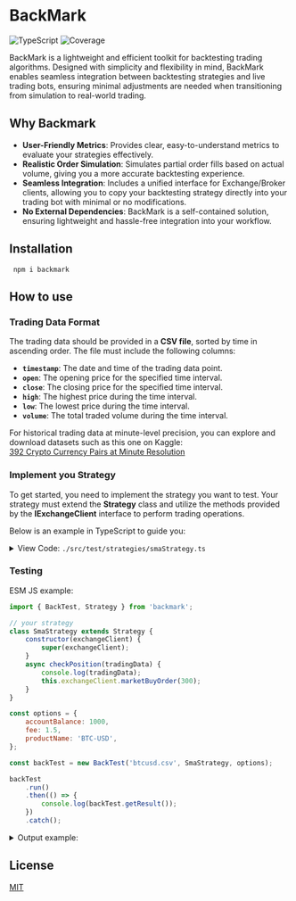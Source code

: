 # BackMark

![TypeScript](https://img.shields.io/badge/language-TypeScript-blue)
![Coverage](https://img.shields.io/badge/coverage-100%25-brightgreen)

BackMark is a lightweight and efficient toolkit for backtesting trading algorithms. Designed with simplicity and flexibility in mind, BackMark enables seamless integration between backtesting strategies and live trading bots, ensuring minimal adjustments are needed when transitioning from simulation to real-world trading.

## Why Backmark

 - **User-Friendly Metrics**: Provides clear, easy-to-understand metrics to evaluate your strategies effectively.
 - **Realistic Order Simulation**: Simulates partial order fills based on actual volume, giving you a more accurate backtesting experience.
 - **Seamless Integration**: Includes a unified interface for Exchange/Broker clients, allowing you to copy your backtesting strategy directly into your trading bot with minimal or no modifications.
 - **No External Dependencies**: BackMark is a self-contained solution, ensuring lightweight and hassle-free integration into your workflow.

## Installation

```
 npm i backmark
```

## How to use

### **Trading Data Format**

The trading data should be provided in a **CSV file**, sorted by time in ascending order. The file must include the following columns:

- **`timestamp`**: The date and time of the trading data point.  
- **`open`**: The opening price for the specified time interval.  
- **`close`**: The closing price for the specified time interval.  
- **`high`**: The highest price during the time interval.  
- **`low`**: The lowest price during the time interval.  
- **`volume`**: The total traded volume during the time interval.  

For historical trading data at minute-level precision, you can explore and download datasets such as this one on Kaggle:  
[392 Crypto Currency Pairs at Minute Resolution](https://www.kaggle.com/datasets/tencars/392-crypto-currency-pairs-at-minute-resolution)


### Implement you Strategy

To get started, you need to implement the strategy you want to test. Your strategy must extend the **Strategy** class and utilize the methods provided by the **IExchangeClient** interface to perform trading operations.

Below is an example in TypeScript to guide you:


<details>
<summary>View Code: <code>./src/test/strategies/smaStrategy.ts</code></summary>

```typescript
import { Strategy } from '../../src/lib/strategy.js';
import type { Account, TradingData } from '../../src/lib/exchange/types.js';
import { FasterSMA } from 'trading-signals';
import { Stop } from '../../src/lib/orders/types.js';
import { IExchangeClient } from '../../src/lib/exchange/IExchangeClient.js';

const SMA_DAYS = 10;
const STOP_PRICE_PERCENTAGE = 25;

export class SmaStrategy extends Strategy {
    private sma: FasterSMA;
    private dailyPrices: number[];
    private previousData: TradingData | undefined = undefined;
    private dayCount: number;
    private tradedToday = false;

    constructor(protected readonly exchangeClient: IExchangeClient) {
        super(exchangeClient);
        this.sma = new FasterSMA(SMA_DAYS);
        this.dailyPrices = [];
        this.dayCount = 0;
    }

    async checkPosition(tradingData: TradingData): Promise<void> {
        const account = await this.exchangeClient.getAccount();

        // Ensure a stop-loss order if holding a position
        this.ensureStopLoss(account, tradingData.price);

        // pass sma days (wee need some days to calculate SMA (i))
        this.dailyPrices.push(tradingData.price);

        if (!this.previousData) {
            this.previousData = tradingData;
            return;
        }

        // Update SMA at the end of the day
        if (this.previousData && this.isNewDay(new Date(tradingData.timestamp), new Date(this.previousData.timestamp))) {
            this.updateSMA(tradingData);
        }

        // Skip trading until sufficient SMA data is available
        if (this.dayCount <= SMA_DAYS) {
            return;
        }

        // Execute buy/sell strategies if not traded today
        if (!this.tradedToday) {
            this.executeTradingStrategy(tradingData, account);
        }

        return;
    }

    private isNewDay = (current: Date, prev: Date): boolean => current.getDay() !== prev.getDay() && current > prev;

    private updateSMA(tradingData: TradingData): void {
        if (this.dailyPrices.length === 0) return;

        const averagePrice = this.dailyPrices.reduce((sum, price) => sum + price, 0) / this.dailyPrices.length;
        this.sma.update(averagePrice);

        this.dailyPrices = [];
        this.previousData = tradingData;
        this.dayCount++;
        this.tradedToday = false;
    }

    private ensureStopLoss(account: Account, assetPrice: number): void {
        const hasStopLoss = this.exchangeClient.getAllOrders().some((order) => order?.stop === Stop.LOSS);

        const stopPrice = assetPrice - (assetPrice * STOP_PRICE_PERCENTAGE) / 100;
        if (!hasStopLoss && account.productQuantity > 0) {
            this.exchangeClient.stopLossOrder(stopPrice, account.productQuantity);
        }
    }

    private executeTradingStrategy(tradingData: TradingData, account: Account): void {
        const smaValue = this.sma.getResult();

        // Buy if price is below SMA
        if (tradingData.price < smaValue * 0.94 && account.balance > 0) {
            this.exchangeClient.marketBuyOrder(account.balance * 0.5);
        }

        // Sell if price is above SMA
        if (tradingData.price > smaValue * 1.02) {
            const bitcoin = account.productQuantity;
            if (bitcoin > 0) {
                this.exchangeClient.marketSellOrder(bitcoin);
            }
        }

        this.tradedToday = true;
    }
}

```

</details>

### Testing

ESM JS example:

```js
import { BackTest, Strategy } from 'backmark';

// your strategy
class SmaStrategy extends Strategy {
    constructor(exchangeClient) {
        super(exchangeClient);
    }
    async checkPosition(tradingData) {
        console.log(tradingData);
        this.exchangeClient.marketBuyOrder(300);
    }
}

const options = {
    accountBalance: 1000,
    fee: 1.5,
    productName: 'BTC-USD',
};

const backTest = new BackTest('btcusd.csv', SmaStrategy, options);

backTest
    .run()
    .then(() => {
        console.log(backTest.getResult());
    })
    .catch();
```

<details>
<summary>Output example:</summary>

```js
{
  initialBalance: 1000,
  product: 'BTC-USD',
  finalHoldings: 0,
  finalBalance: 1049.6294293755195,
  totalProfit: 49.62942937551952,
  tradeHistory: [
    {
      orderId: 'a072782c-7673-4010-8ef3-92b9f95461ee',
      price: 507.5,
      quantity: 0.0123151169623545,
      createdAt: 2022-02-18T23:00:00.000Z,
      side: 'buy',
      balanceAfterTrade: 492.5,
      holdingsAfterTrade: 0.0123151169623545
    },
    {
      orderId: '666d55c2-a87c-4492-a37f-61a9728386be',
      price: 249.94375,
      quantity: 0.006226935197129856,
      createdAt: 2022-02-20T23:00:00.000Z,
      side: 'buy',
      balanceAfterTrade: 242.55625,
      holdingsAfterTrade: 0.018542052159484356
    },
    {
      orderId: 'e295188b-3bd2-423d-9e14-1859943495c3',
      price: 123.097296875,
      quantity: 0.003174523488585778,
      createdAt: 2022-02-21T23:00:00.000Z,
      side: 'buy',
      balanceAfterTrade: 119.45895312500001,
      holdingsAfterTrade: 0.021716575648070134
    },
    {
      orderId: '19c0a0cd-7703-408b-88d3-14182ca8ab08',
      price: 60.6254187109375,
      quantity: 0.0015493718417645837,
      createdAt: 2022-02-22T23:00:00.000Z,
      side: 'buy',
      balanceAfterTrade: 58.833534414062505,
      holdingsAfterTrade: 0.023265947489834717
    },
    {
      orderId: '26d8eef2-80ef-4550-8381-d55e194ea7b1',
      price: 29.858018715136723,
      quantity: 0.0007689994744868107,
      createdAt: 2022-02-23T23:00:00.000Z,
      side: 'buy',
      balanceAfterTrade: 28.975515698925783,
      holdingsAfterTrade: 0.024034946964321527
    },
    {
      orderId: '7634fde9-998c-4eb8-92bf-1dca3a7052f2',
      price: 1020.6539136765938,
      quantity: 0.024034946964321527,
      createdAt: 2022-02-28T23:00:00.000Z,
      side: 'sell',
      balanceAfterTrade: 1049.6294293755195,
      holdingsAfterTrade: 0
    }
  ],
  profitPercentage: 4.9629429375519525
}

```
</details>

## License

[MIT](LICENSE)




